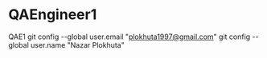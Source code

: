 # QAEngineer1
QAE1
git config --global user.email "plokhuta1997@gmail.com"
git config --global user.name "Nazar Plokhuta"
